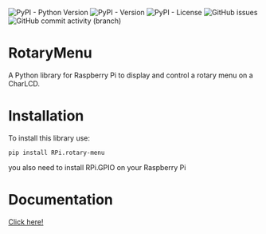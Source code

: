 ![PyPI - Python Version](https://img.shields.io/pypi/pyversions/RPi.rotary-menu)
![PyPI - Version](https://img.shields.io/pypi/v/RPi.rotary-menu)
![PyPI - License](https://img.shields.io/pypi/l/RPi.rotary-menu)
![GitHub issues](https://img.shields.io/github/issues/FyrfyX8/RotaryMenu)
![GitHub commit activity (branch)](https://img.shields.io/github/commit-activity/m/FyrfyX8/RotaryMenu)

# RotaryMenu
A Python library for Raspberry Pi to display and control a rotary menu on a CharLCD.

# Installation

To install this library use:

`pip install RPi.rotary-menu`

you also need to install RPi.GPIO on your Raspberry Pi

# Documentation

[Click here!](docs/RotaryMenu-docs.md)



